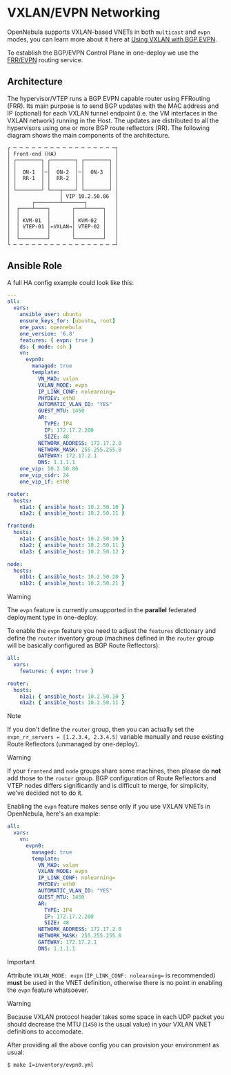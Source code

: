 [//]: # ( vim: set wrap : )

# VXLAN/EVPN Networking

OpenNebula supports VXLAN-based VNETs in both `multicast` and `evpn` modes, you can learn more about it here at [Using VXLAN with BGP EVPN](https://docs.opennebula.io/stable/open_cluster_deployment/networking_setup/vxlan.html#using-vxlan-with-bgp-evpn).

To establish the BGP/EVPN Control Plane in one-deploy we use the [FRR/EVPN](https://docs.frrouting.org/en/latest/evpn.html) routing service.

## Architecture

The hypervisor/VTEP runs a BGP EVPN capable router using FFRouting (FRR). Its main purpose is to send BGP updates with the MAC address and IP (optional) for each VXLAN tunnel endpoint (i.e. the VM interfaces in the VXLAN network) running in the Host. The updates are distributed to all the hypervisors using one or more BGP route reflectors (RR). The following diagram shows the main components of the architecture.


```
┌ ─ ─ ─ ─ ─ ─ ─ ─ ─ ─ ─ ─ ─ ─ ─ ─ ─┐
│ Front-end (HA)                   │
│ ┌────────┐ ┌────────┐ ┌────────┐ │
│ │        │ │        │ │        │ │
│ │  ON-1  │─│  ON-2  │─│  ON-3  │ │
│ │  RR-1  │ │  RR-2  │ │        │ │
│ │        │ │        │ │        │ │
│ └────────┘ └───┬────┘ └────────┘ │
│                │ VIP 10.2.50.86  │
│       ┌────────┴───────┐         │
│  ┌────┴────┐       ┌───┴─────┐   │
│  │         │       │         │   │
│  │ KVM-01  │       │ KVM-02  │   │
│  │ VTEP-01 │←VXLAN→│ VTEP-02 │   │
│  │         │       │         │   │
│  └─────────┘       └─────────┘   │
└ ─ ─ ─ ─ ─ ─ ─ ─ ─ ─ ─ ─ ─ ─ ─ ─ ─┘
```

## Ansible Role

A full HA config example could look like this:

```yaml
---
all:
  vars:
    ansible_user: ubuntu
    ensure_keys_for: [ubuntu, root]
    one_pass: opennebula
    one_version: '6.8'
    features: { evpn: true }
    ds: { mode: ssh }
    vn:
      evpn0:
        managed: true
        template:
          VN_MAD: vxlan
          VXLAN_MODE: evpn
          IP_LINK_CONF: nolearning=
          PHYDEV: eth0
          AUTOMATIC_VLAN_ID: "YES"
          GUEST_MTU: 1450
          AR:
            TYPE: IP4
            IP: 172.17.2.200
            SIZE: 48
          NETWORK_ADDRESS: 172.17.2.0
          NETWORK_MASK: 255.255.255.0
          GATEWAY: 172.17.2.1
          DNS: 1.1.1.1
    one_vip: 10.2.50.86
    one_vip_cidr: 24
    one_vip_if: eth0

router:
  hosts:
    n1a1: { ansible_host: 10.2.50.10 }
    n1a2: { ansible_host: 10.2.50.11 }

frontend:
  hosts:
    n1a1: { ansible_host: 10.2.50.10 }
    n1a2: { ansible_host: 10.2.50.11 }
    n1a3: { ansible_host: 10.2.50.12 }

node:
  hosts:
    n1b1: { ansible_host: 10.2.50.20 }
    n1b2: { ansible_host: 10.2.50.21 }
```

> [!WARNING]
> The `evpn` feature is currently unsupported in the **parallel** federated deployment type in one-deploy.

To enable the `evpn` feature you need to adjust the `features` dictionary and define the `router` inventory group (machines defined in the `router` group will be basically configured as BGP Route Reflectors):

```yaml
all:
  vars:
    features: { evpn: true }

router:
  hosts:
    n1a1: { ansible_host: 10.2.50.10 }
    n1a2: { ansible_host: 10.2.50.11 }
```

> [!NOTE]
> If you don't define the `router` group, then you can actually set the `evpn_rr_servers = [1.2.3.4, 2.3.4.5]` variable manually and reuse existing Route Reflectors (unmanaged by one-deploy).

> [!WARNING]
> If your `frontend` and `node` groups share some machines, then please do **not** add those to the `router` group. BGP configuration of Route Reflectors and VTEP nodes differs significantly and is difficult to merge, for simplicity, we've decided not to do it.

Enabling the `evpn` feature makes sense only if you use VXLAN VNETs in OpenNebula, here's an example:

```yaml
all:
  vars:
    vn:
      evpn0:
        managed: true
        template:
          VN_MAD: vxlan
          VXLAN_MODE: evpn
          IP_LINK_CONF: nolearning=
          PHYDEV: eth0
          AUTOMATIC_VLAN_ID: "YES"
          GUEST_MTU: 1450
          AR:
            TYPE: IP4
            IP: 172.17.2.200
            SIZE: 48
          NETWORK_ADDRESS: 172.17.2.0
          NETWORK_MASK: 255.255.255.0
          GATEWAY: 172.17.2.1
          DNS: 1.1.1.1
```

> [!IMPORTANT]
> Attribute `VXLAN_MODE: evpn` (`IP_LINK_CONF: nolearning=` is recommended) **must** be used in the VNET definition, otherwise there is no point in enabling the `evpn` feature whatsoever.

> [!WARNING]
> Because VXLAN protocol header takes some space in each UDP packet you should decrease the MTU (`1450` is the usual value) in your VXLAN VNET definitions to accomodate.

After providing all the above config you can provision your environment as usual:

```shell
$ make I=inventory/evpn0.yml
```
